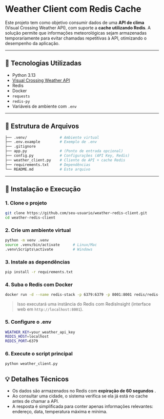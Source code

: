 # Weather Client com Redis Cache

Este projeto tem como objetivo consumir dados de uma **API de clima** (Visual Crossing Weather API), com suporte a **cache utilizando Redis**. A solução permite que informações meteorológicas sejam armazenadas temporariamente para evitar chamadas repetitivas à API, otimizando o desempenho da aplicação.

---

## 🔧 Tecnologias Utilizadas

- Python 3.13
- [Visual Crossing Weather API](https://www.visualcrossing.com/weather-api)
- Redis
- Docker
- `requests`
- `redis-py`
- Variáveis de ambiente com `.env`

---

## 📁 Estrutura de Arquivos

```bash
├── .venv/               # Ambiente virtual
├── .env.example         # Exemplo de .env
├── .gitignore
├── app.py               # (Ponto de entrada opcional)
├── config.py            # Configurações (API Key, Redis)
├── weather_client.py    # Cliente de API + cache Redis
├── requirements.txt     # Dependências
└── README.md            # Este arquivo
```

---

## 🚀 Instalação e Execução

### 1. Clone o projeto

```bash
git clone https://github.com/seu-usuario/weather-redis-client.git
cd weather-redis-client
```

### 2. Crie um ambiente virtual

```bash
python -m venv .venv
source .venv/bin/activate      # Linux/Mac
.venv\Scripts\activate         # Windows
```

### 3. Instale as dependências

```bash
pip install -r requirements.txt
```

### 4. Suba o Redis com Docker

```bash
docker run -d --name redis-stack -p 6379:6379 -p 8001:8001 redis/redis-stack:latest
```

> Isso executará uma instância do Redis com RedisInsight (interface web em `http://localhost:8001`).

### 5. Configure o .env

```bash
WEATHER_KEY=your_weather_api_key
REDIS_HOST=localhost
REDIS_PORT=6379
```

### 6. Execute o script principal

```bash
python weather_client.py
```

## 💡 Detalhes Técnicos

* Os dados são armazenados no Redis com  **expiração de 60 segundos** .
* Ao consultar uma cidade, o sistema verifica se ela já está no cache antes de chamar a API.
* A resposta é simplificada para conter apenas informações relevantes: endereço, data, temperatura máxima e mínima.
